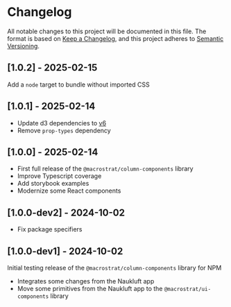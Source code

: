 # Changelog

All notable changes to this project will be documented in this file.
The format is based on [Keep a Changelog](https://keepachangelog.com/en/1.0.0/),
and this project adheres to [Semantic Versioning](https://semver.org/spec/v2.0.0.html).

## [1.0.2] - 2025-02-15

Add a `node` target to bundle without imported CSS

## [1.0.1] - 2025-02-14

- Update d3 dependencies to [v6](https://observablehq.com/@d3/d3v6-migration-guide)
- Remove `prop-types` dependency

## [1.0.0] - 2025-02-14

- First full release of the `@macrostrat/column-components` library
- Improve Typescript coverage
- Add storybook examples
- Modernize some React components

## [1.0.0-dev2] - 2024-10-02

- Fix package specifiers

## [1.0.0-dev1] - 2024-10-02

Initial testing release of the `@macrostrat/column-components` library for NPM

- Integrates some changes from the Naukluft app
- Move some primitives from the Naukluft app to the `@macrostrat/ui-components` library
